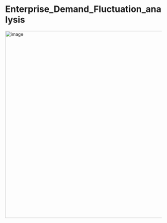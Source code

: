 # Enterprise_Demand_Fluctuation_analysis
<img width="600" alt="image" src="https://user-images.githubusercontent.com/86215348/143965495-0d3c098e-0ec8-47fe-801c-f7f6aea2db73.png">
